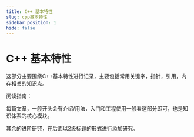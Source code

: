 ```yaml
---
title: C++ 基本特性
slug: cpp基本特性
sidebar_position: 1
hide: false
---
```



# C++ 基本特性

这部分主要围绕C++基本特性进行记录，主要包括常用关键字，指针，引用，内存相关的知识点。

阅读指南：

每篇文章，一般开头会有介绍/用法，入门和工程使用一般看这部分即可，也是知识体系的核心模块。

其余的进阶研究，在后面以2级标题的形式进行添加研究。

